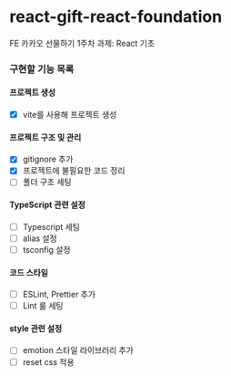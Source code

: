 # react-gift-react-foundation

FE 카카오 선물하기 1주차 과제: React 기초

### 구현할 기능 목록

#### 프로젝트 생성

- [x] vite를 사용해 프로젝트 생성

#### 프로젝트 구조 및 관리

- [x] gitignore 추가
- [x] 프로젝트에 불필요한 코드 정리
- [ ] 폴더 구조 세팅

#### TypeScript 관련 설정

- [ ] Typescript 세팅
- [ ] alias 설정
- [ ] tsconfig 설정

#### 코드 스타일

- [ ] ESLint, Prettier 추가
- [ ] Lint 룰 세팅

#### style 관련 설정

- [ ] emotion 스타일 라이브러리 추가
- [ ] reset css 적용
